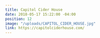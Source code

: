 ```yaml
---
title: Capitol Cider House
date: 2018-05-17 15:22:00 -04:00
position: 12
image: "/uploads/CAPITOL_CIDER_HOUSE.jpg"
link: https://capitolciderhouse.com/
---
```


